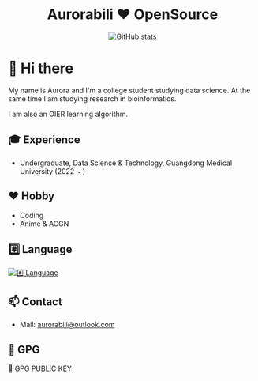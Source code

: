  <div align="center">
 <h1 align="center">Aurorabili ❤ OpenSource</h1>
 
  <img src="https://github-readme-stats.vercel.app/api?username=Aurorabili&count_private=true&layout=compact&hide=html&title_color=CC88BB&text_color=885566&bg_color=20,F2FBFF,E6F8FF,FFE6EB,FFF2F5" align="center" alt="GitHub stats" />
 
</div>


# 👋 Hi there

My name is Aurora and I'm a college student studying data science.
At the same time I am studying research in bioinformatics.

I am also an OIER learning algorithm.

## 🎓 Experience
- Undergraduate, Data Science & Technology, Guangdong Medical University (2022 ~ )

## ❤️ Hobby
- Coding
- Anime & ACGN

## #️⃣ Language
[![#️⃣ Language](https://skillicons.dev/icons?i=c,cpp,cs,dotnet,py,rust,r)](https://skillicons.dev)

## 📫 Contact
- Mail: aurorabili@outlook.com

## 🔑 GPG
[🔑 GPG PUBLIC KEY](https://github.com/Aurorabili.gpg)
